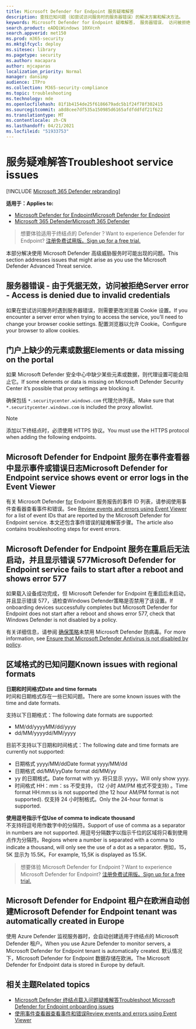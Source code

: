 ```yaml
---
title: Microsoft Defender for Endpoint 服务疑难解答
description: 查找已知问题（如尝试访问服务时的服务器错误）的解决方案和解决方法。
keywords: Microsoft Defender for Endpoint 疑难解答， 服务器错误， 访问被拒绝， 凭据无效， 无数据， 仪表板门户， 允许， 事件查看器
search.product: eADQiWindows 10XVcnh
search.appverid: met150
ms.prod: m365-security
ms.mktglfcycl: deploy
ms.sitesec: library
ms.pagetype: security
ms.author: macapara
author: mjcaparas
localization_priority: Normal
manager: dansimp
audience: ITPro
ms.collection: M365-security-compliance
ms.topic: troubleshooting
ms.technology: mde
ms.openlocfilehash: 81f1b4154de25f6186679adc5b1f24f78f302415
ms.sourcegitcommit: a8d8cee7df535a150985d6165afdfddfdf21f622
ms.translationtype: MT
ms.contentlocale: zh-CN
ms.lasthandoff: 04/21/2021
ms.locfileid: "51933753"
---
```

# <a name="troubleshoot-service-issues"></a><span data-ttu-id="34e71-104">服务疑难解答</span><span class="sxs-lookup"><span data-stu-id="34e71-104">Troubleshoot service issues</span></span>

[!INCLUDE [Microsoft 365 Defender rebranding](../../includes/microsoft-defender.md)]

<span data-ttu-id="34e71-105">**适用于：**</span><span class="sxs-lookup"><span data-stu-id="34e71-105">**Applies to:**</span></span>
- [<span data-ttu-id="34e71-106">Microsoft Defender for Endpoint</span><span class="sxs-lookup"><span data-stu-id="34e71-106">Microsoft Defender for Endpoint</span></span>](https://go.microsoft.com/fwlink/p/?linkid=2154037)
- [<span data-ttu-id="34e71-107">Microsoft 365 Defender</span><span class="sxs-lookup"><span data-stu-id="34e71-107">Microsoft 365 Defender</span></span>](https://go.microsoft.com/fwlink/?linkid=2118804)

> <span data-ttu-id="34e71-108">想要体验适用于终结点的 Defender？</span><span class="sxs-lookup"><span data-stu-id="34e71-108">Want to experience Defender for Endpoint?</span></span> [<span data-ttu-id="34e71-109">注册免费试用版。</span><span class="sxs-lookup"><span data-stu-id="34e71-109">Sign up for a free trial.</span></span>](https://www.microsoft.com/microsoft-365/windows/microsoft-defender-atp?ocid=docs-wdatp-pullalerts-abovefoldlink) 


<span data-ttu-id="34e71-110">本部分解决使用 Microsoft Defender 高级威胁服务时可能出现的问题。</span><span class="sxs-lookup"><span data-stu-id="34e71-110">This section addresses issues that might arise as you use the Microsoft Defender Advanced Threat service.</span></span>

## <a name="server-error---access-is-denied-due-to-invalid-credentials"></a><span data-ttu-id="34e71-111">服务器错误 - 由于凭据无效，访问被拒绝</span><span class="sxs-lookup"><span data-stu-id="34e71-111">Server error - Access is denied due to invalid credentials</span></span>
<span data-ttu-id="34e71-112">如果在尝试访问服务时遇到服务器错误，则需要更改浏览器 Cookie 设置。</span><span class="sxs-lookup"><span data-stu-id="34e71-112">If you encounter a server error when trying to access the service, you’ll need to change your browser cookie settings.</span></span>
<span data-ttu-id="34e71-113">配置浏览器以允许 Cookie。</span><span class="sxs-lookup"><span data-stu-id="34e71-113">Configure your browser to allow cookies.</span></span>

## <a name="elements-or-data-missing-on-the-portal"></a><span data-ttu-id="34e71-114">门户上缺少的元素或数据</span><span class="sxs-lookup"><span data-stu-id="34e71-114">Elements or data missing on the portal</span></span>
<span data-ttu-id="34e71-115">如果 Microsoft Defender 安全中心中缺少某些元素或数据，则代理设置可能会阻止它。</span><span class="sxs-lookup"><span data-stu-id="34e71-115">If some elements or data is missing on Microsoft Defender Security Center it’s possible that proxy settings are blocking it.</span></span>

<span data-ttu-id="34e71-116">确保包括 `*.securitycenter.windows.com` 代理允许列表。</span><span class="sxs-lookup"><span data-stu-id="34e71-116">Make sure that `*.securitycenter.windows.com` is included the proxy allowlist.</span></span>


> [!NOTE]
> <span data-ttu-id="34e71-117">添加以下终结点时，必须使用 HTTPS 协议。</span><span class="sxs-lookup"><span data-stu-id="34e71-117">You must use the HTTPS protocol when adding the following endpoints.</span></span>

## <a name="microsoft-defender-for-endpoint-service-shows-event-or-error-logs-in-the-event-viewer"></a><span data-ttu-id="34e71-118">Microsoft Defender for Endpoint 服务在事件查看器中显示事件或错误日志</span><span class="sxs-lookup"><span data-stu-id="34e71-118">Microsoft Defender for Endpoint service shows event or error logs in the Event Viewer</span></span>

<span data-ttu-id="34e71-119">有关 Microsoft Defender [for](event-error-codes.md) Endpoint 服务报告的事件 ID 列表，请参阅使用事件查看器查看事件和错误。</span><span class="sxs-lookup"><span data-stu-id="34e71-119">See [Review events and errors using Event Viewer](event-error-codes.md) for a list of event IDs that are reported by the Microsoft Defender for Endpoint service.</span></span> <span data-ttu-id="34e71-120">本文还包含事件错误的疑难解答步骤。</span><span class="sxs-lookup"><span data-stu-id="34e71-120">The article also contains troubleshooting steps for event errors.</span></span>

## <a name="microsoft-defender-for-endpoint-service-fails-to-start-after-a-reboot-and-shows-error-577"></a><span data-ttu-id="34e71-121">Microsoft Defender for Endpoint 服务在重启后无法启动，并且显示错误 577</span><span class="sxs-lookup"><span data-stu-id="34e71-121">Microsoft Defender for Endpoint service fails to start after a reboot and shows error 577</span></span>

<span data-ttu-id="34e71-122">如果载入设备成功完成，但 Microsoft Defender for Endpoint 在重启后未启动，并且显示错误 577，请检查Windows Defender策略是否禁用了该设置。</span><span class="sxs-lookup"><span data-stu-id="34e71-122">If onboarding devices successfully completes but Microsoft Defender for Endpoint does not start after a reboot and shows error 577, check that Windows Defender is not disabled by a policy.</span></span>

<span data-ttu-id="34e71-123">有关详细信息，请参阅 [确保策略](troubleshoot-onboarding.md#ensure-that-microsoft-defender-antivirus-is-not-disabled-by-a-policy)未禁用 Microsoft Defender 防病毒。</span><span class="sxs-lookup"><span data-stu-id="34e71-123">For more information, see [Ensure that Microsoft Defender Antivirus is not disabled by policy](troubleshoot-onboarding.md#ensure-that-microsoft-defender-antivirus-is-not-disabled-by-a-policy).</span></span>

## <a name="known-issues-with-regional-formats"></a><span data-ttu-id="34e71-124">区域格式的已知问题</span><span class="sxs-lookup"><span data-stu-id="34e71-124">Known issues with regional formats</span></span>

<span data-ttu-id="34e71-125">**日期和时间格式**</span><span class="sxs-lookup"><span data-stu-id="34e71-125">**Date and time formats**</span></span><br>
<span data-ttu-id="34e71-126">时间和日期格式存在一些已知问题。</span><span class="sxs-lookup"><span data-stu-id="34e71-126">There are some known issues with the time and date formats.</span></span> 

<span data-ttu-id="34e71-127">支持以下日期格式：</span><span class="sxs-lookup"><span data-stu-id="34e71-127">The following date formats are supported:</span></span>
- <span data-ttu-id="34e71-128">MM/dd/yyyy</span><span class="sxs-lookup"><span data-stu-id="34e71-128">MM/dd/yyyy</span></span>
- <span data-ttu-id="34e71-129">dd/MM/yyyy</span><span class="sxs-lookup"><span data-stu-id="34e71-129">dd/MM/yyyy</span></span>

<span data-ttu-id="34e71-130">目前不支持以下日期和时间格式：</span><span class="sxs-lookup"><span data-stu-id="34e71-130">The following date and time formats are currently not supported:</span></span>
- <span data-ttu-id="34e71-131">日期格式 yyyy/MM/dd</span><span class="sxs-lookup"><span data-stu-id="34e71-131">Date format yyyy/MM/dd</span></span>
- <span data-ttu-id="34e71-132">日期格式 dd/MM/yy</span><span class="sxs-lookup"><span data-stu-id="34e71-132">Date format dd/MM/yy</span></span>
- <span data-ttu-id="34e71-133">yy 的日期格式。</span><span class="sxs-lookup"><span data-stu-id="34e71-133">Date format with yy.</span></span> <span data-ttu-id="34e71-134">将只显示 yyyy。</span><span class="sxs-lookup"><span data-stu-id="34e71-134">Will only show yyyy.</span></span>
- <span data-ttu-id="34e71-135">时间格式 HH：mm：ss 不受支持， (12 小时 AM/PM 格式不受支持) 。</span><span class="sxs-lookup"><span data-stu-id="34e71-135">Time format HH:mm:ss is not supported (the 12 hour AM/PM format is not supported).</span></span> <span data-ttu-id="34e71-136">仅支持 24 小时制格式。</span><span class="sxs-lookup"><span data-stu-id="34e71-136">Only the 24-hour format is supported.</span></span>

<span data-ttu-id="34e71-137">**使用逗号指示千位**</span><span class="sxs-lookup"><span data-stu-id="34e71-137">**Use of comma to indicate thousand**</span></span><br>
<span data-ttu-id="34e71-138">不支持将逗号用作数字中的分隔符。</span><span class="sxs-lookup"><span data-stu-id="34e71-138">Support of use of comma as a separator in numbers are not supported.</span></span> <span data-ttu-id="34e71-139">用逗号分隔数字以指示千位的区域将只看到使用点作为分隔符。</span><span class="sxs-lookup"><span data-stu-id="34e71-139">Regions where a number is separated with a comma to indicate a thousand, will only see the use of a dot as a separator.</span></span> <span data-ttu-id="34e71-140">例如，15，5K 显示为 15.5K。</span><span class="sxs-lookup"><span data-stu-id="34e71-140">For example, 15,5K is displayed as 15.5K.</span></span>

><span data-ttu-id="34e71-141">想要体验 Microsoft Defender for Endpoint？</span><span class="sxs-lookup"><span data-stu-id="34e71-141">Want to experience Microsoft Defender for Endpoint?</span></span> [<span data-ttu-id="34e71-142">注册免费试用版。</span><span class="sxs-lookup"><span data-stu-id="34e71-142">Sign up for a free trial.</span></span>](https://www.microsoft.com/microsoft-365/windows/microsoft-defender-atp?ocid=docs-wdatp-troubleshoot-belowfoldlink)

## <a name="microsoft-defender-for-endpoint-tenant-was-automatically-created-in-europe"></a><span data-ttu-id="34e71-143">Microsoft Defender for Endpoint 租户在欧洲自动创建</span><span class="sxs-lookup"><span data-stu-id="34e71-143">Microsoft Defender for Endpoint tenant was automatically created in Europe</span></span>
<span data-ttu-id="34e71-144">使用 Azure Defender 监视服务器时，会自动创建适用于终结点的 Microsoft Defender 租户。</span><span class="sxs-lookup"><span data-stu-id="34e71-144">When you use Azure Defender to monitor servers, a Microsoft Defender for Endpoint tenant is automatically created.</span></span> <span data-ttu-id="34e71-145">默认情况下，Microsoft Defender for Endpoint 数据存储在欧洲。</span><span class="sxs-lookup"><span data-stu-id="34e71-145">The Microsoft Defender for Endpoint data is stored in Europe by default.</span></span>





## <a name="related-topics"></a><span data-ttu-id="34e71-146">相关主题</span><span class="sxs-lookup"><span data-stu-id="34e71-146">Related topics</span></span>
- [<span data-ttu-id="34e71-147">Microsoft Defender 终结点载入问题疑难解答</span><span class="sxs-lookup"><span data-stu-id="34e71-147">Troubleshoot Microsoft Defender for Endpoint onboarding issues</span></span>](troubleshoot-onboarding.md)
- [<span data-ttu-id="34e71-148">使用事件查看器查看事件和错误</span><span class="sxs-lookup"><span data-stu-id="34e71-148">Review events and errors using Event Viewer</span></span>](event-error-codes.md)
